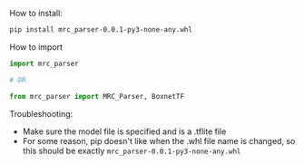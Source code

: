 How to install:

```bash
pip install mrc_parser-0.0.1-py3-none-any.whl
```

How to import

```python
import mrc_parser

# OR

from mrc_parser import MRC_Parser, BoxnetTF
```

Troubleshooting:
- Make sure the model file is specified and is a .tflite file
- For some reason, pip doesn't like when the .whl file name is changed, so this should be exactly `mrc_parser-0.0.1-py3-none-any.whl`